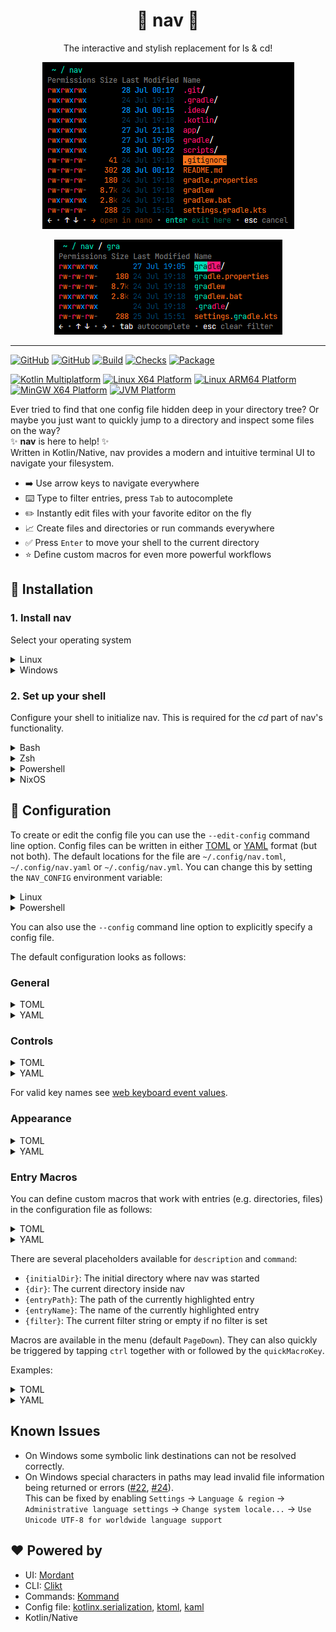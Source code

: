 <div align="center">

# 📂 nav 📂

The interactive and stylish replacement for ls & cd!

![nav demo](media/screenshot2.png)

![nav demo filter](media/screenshot3.png)

</div>

---

[![GitHub][latest-release-badge]][latest-release]
[![GitHub][license-badge]](LICENSE.md)
[![Build][build-badge]][github-actions]
[![Checks][checks-badge]][github-actions]
[![Package][package-badge]][github-actions]

[![Kotlin Multiplatform][kotlin-multiplatform-badge]][kotlin-multiplatform]
[![Linux X64 Platform][linux-x64-platform-badge]][kotlin-native]
[![Linux ARM64 Platform][linux-arm64-platform-badge]][kotlin-native]
[![MinGW X64 Platform][mingw-x64-platform-badge]][kotlin-native]
[![JVM Platform][jvm-platform-badge]][kotlin-jvm]

[latest-release-badge]: https://img.shields.io/github/v/release/Jojo4GH/nav?label=Latest
[latest-release]: https://github.com/Jojo4GH/nav/releases/latest
[license-badge]: https://img.shields.io/github/license/Jojo4GH/nav?label=License

[build-badge]: https://img.shields.io/github/actions/workflow/status/Jojo4GH/nav/workflow.yml?branch=master&label=Build
[checks-badge]: https://img.shields.io/github/check-runs/Jojo4GH/nav/master?label=Checks
[package-badge]: https://img.shields.io/github/actions/workflow/status/Jojo4GH/nav/package.yml?branch=master&label=Package
[github-actions]: https://github.com/Jojo4GH/nav/actions

[kotlin-multiplatform-badge]: https://img.shields.io/badge/Kotlin_Multiplatform-grey?logo=kotlin
[linux-x64-platform-badge]: https://img.shields.io/badge/Native-Linux_X64-e082f3
[linux-arm64-platform-badge]: https://img.shields.io/badge/Native-Linux_ARM64-e082f3
[mingw-x64-platform-badge]: https://img.shields.io/badge/Native-MinGW_X64-e082f3
[jvm-platform-badge]: https://img.shields.io/badge/Platform-JVM-4dbb5f

[kotlin-multiplatform]: https://kotlinlang.org/docs/multiplatform.html
[kotlin-native]: https://kotlinlang.org/docs/native-overview.html
[kotlin-jvm]: https://kotlinlang.org/docs/jvm-get-started.html

Ever tried to find that one config file hidden deep in your directory tree?
Or maybe you just want to quickly jump to a directory and inspect some files on the way?  
✨ **nav** is here to help! ✨  
Written in Kotlin/Native, nav provides a modern and intuitive terminal UI to navigate your filesystem.

- ➡️ Use arrow keys to navigate everywhere
- ⌨️ Type to filter entries, press `Tab` to autocomplete
- ✏️ Instantly edit files with your favorite editor on the fly
- 📈 Create files and directories or run commands everywhere
- ✅ Press `Enter` to move your shell to the current directory
- ⭐ Define custom macros for even more powerful workflows

## 🚀 Installation

### 1. Install **nav**

Select your operating system

<details>
<summary>Linux</summary>

Install with any of the following package managers:

| Distribution         | Repository                                                  | Instructions                               |
|----------------------|-------------------------------------------------------------|--------------------------------------------|
| Arch Linux           | [AUR]                                                       | `pacman -S nav-cli` <br/> `yay -S nav-cli` |
| NixOS                | [Nixpkgs]                                                   | `nix-shell -p nav`                         |
| Debian, Ubuntu, etc. | [nav_amd64.deb][Deb_amd64] <br/> [nav_arm64.deb][Deb_arm64] | `dpkg -i ...`                              |

[AUR]: https://aur.archlinux.org/packages/nav-cli
[Nixpkgs]: https://search.nixos.org/packages?show=nav
[Deb_amd64]: https://github.com/Jojo4GH/nav/releases/latest/download/nav_amd64.deb
[Deb_arm64]: https://github.com/Jojo4GH/nav/releases/latest/download/nav_arm64.deb

Or install (or update) nav with the [installer script](install/install.sh):
```sh
curl -sS https://raw.githubusercontent.com/Jojo4GH/nav/master/install/install.sh | sh
```

Or manually download the [latest release](https://github.com/Jojo4GH/nav/releases/latest).

</details>

<details>
<summary>Windows</summary>

On Windows, you can use [scoop](https://scoop.sh) to install nav:

```powershell
scoop bucket add JojoIV "https://github.com/Jojo4GH/scoop-JojoIV"
scoop install nav
```

Or without adding the bucket:

```powershell
scoop install "https://raw.githubusercontent.com/Jojo4GH/scoop-JojoIV/master/bucket/nav.json"
```

</details>

### 2. Set up your shell

Configure your shell to initialize nav. This is required for the *cd* part of nav's functionality.

<details>
<summary>Bash</summary>

Add the following to the end of `~/.bashrc`:

```sh
eval "$(nav --init bash)"
```

</details>

<details>
<summary>Zsh</summary>

Add the following to the end of `~/.zshrc`:

```sh
eval "$(nav --init zsh)"
```

</details>

<details>
<summary>Powershell</summary>

Add one of the following to the end of your PowerShell configuration (find it by running `$PROFILE`):

```powershell
Invoke-Expression (& nav --init powershell | Out-String)
```

```powershell
Invoke-Expression (& nav --init pwsh | Out-String)
```

</details>

<details>
<summary>NixOS</summary>

Bash:

```nix
programs.bash.shellInit = "eval \"$(nav --init bash)\"";
```

Zsh:

```nix
programs.zsh.shellInit = "eval \"$(nav --init zsh)\"";
```

Or with `home-manager`:

```nix
home-manager.users.user.programs = {
    bash = {
        enable = true;
        bashrcExtra = "eval \"$(nav --init bash)\"";
    };
    zsh = {
        inherit (config.programs.zsh) enable;
        initExtra = "eval \"$(nav --init zsh)\"";
    };
};
```

</details>

## 🔧 Configuration

To create or edit the config file you can use the `--edit-config` command line option.
Config files can be written in either [TOML](https://toml.io) or [YAML](https://yaml.org) format (but not both).
The default locations for the file are `~/.config/nav.toml`, `~/.config/nav.yaml` or `~/.config/nav.yml`.
You can change this by setting the `NAV_CONFIG` environment variable:

<details>
<summary>Linux</summary>

```sh
export NAV_CONFIG=~/some/other/path/nav.toml
```

</details>

<details>
<summary>Powershell</summary>

```powershell
$ENV:NAV_CONFIG = "$HOME\some\other\path\nav.toml"
```

</details>

You can also use the `--config` command line option to explicitly specify a config file.

The default configuration looks as follows:

### General

<details>
<summary>TOML</summary>

```toml
# If not specified, uses the first that exists of the following:
# $EDITOR, $VISUAL, nano, nvim, vim, vi, code, notepad
# You can also use the --editor command line option to override this
editor = "" # Default: null

suppressInitCheck = false
clearOnExit = true

limitToTerminalHeight = true
maxVisibleEntries = 20 # Set to 0 for unlimited entries
maxVisiblePathElements = 6
showHiddenEntries = true
hideHints = false

# Used to distinguish escape sequences on Linux terminals
inputTimeoutMillis = 4 # Set to 0 for no timeout

# Which columns to show for each entry and how to order them
shownColumns = [
    "Permissions",      # Permissions of the entry in unix style
    # "HardLinkCount",  # Number of hard links to the entry (not shown by default)
    # "UserName",       # Name of the user owning the entry (not shown by default)
    # "GroupName",      # Name of the group owning the entry (not shown by default)
    "EntrySize",        # Size of the file
    "LastModified",     # Time of last modification
]
```

</details>

<details>
<summary>YAML</summary>

```yaml
# If not specified, uses the first that exists of the following:
# $EDITOR, $VISUAL, nano, nvim, vim, vi, code, notepad
# You can also use the --editor command line option to override this
editor: null

suppressInitCheck: false
clearOnExit: true

limitToTerminalHeight: true
maxVisibleEntries: 40
maxVisiblePathElements: 6
showHiddenEntries: true
hideHints: false

# Used to distinguish escape sequences on Linux terminals
inputTimeoutMillis: 4 # Set to 0 for no timeout

# Which columns to show for each entry and how to order them
shownColumns:
- Permissions       # Permissions of the entry in unix style
# - HardLinkCount   # Number of hard links to the entry (not shown by default)
# - UserName        # Name of the user owning the entry (not shown by default)
# - GroupName       # Name of the group owning the entry (not shown by default)
- EntrySize         # Size of the file
- LastModified      # Time of last modification
```

</details>

### Controls

<details>
<summary>TOML</summary>

```toml
[keys]

submit = "Enter"
cancel = "Escape"

cursor.up = "ArrowUp"
cursor.down = "ArrowDown"
cursor.home = "Home"
cursor.end = "End"

nav.up = "ArrowLeft"
nav.into = "ArrowRight"
nav.open = "ArrowRight"

menu.up = "PageUp"
menu.down = "PageDown"

filter.autocomplete = "Tab"
filter.clear = "Escape"

[autocomplete]

# Controls the behavior of the auto complete feature
# - "CommonPrefixCycle": Auto completes the largest common prefix and cycles through all entries
# - "CommonPrefixStop": Auto completes the largest common prefix and stops
style = "CommonPrefixCycle"
# Controls auto navigation on completion
# - "None": Do not auto navigate
# - "OnSingleAfterCompletion": Auto completes the entry and on second action navigates
# - "OnSingle": Auto completes the entry and navigates immediately (not recommended)
autoNavigation = "OnSingleAfterCompletion"
```

</details>

<details>
<summary>YAML</summary>

```yaml
keys:
  submit: Enter
  cancel: Escape
  
  cursor:
    up: ArrowUp
    down: ArrowDown
    home: Home
    end: End
  
  nav:
    up: ArrowLeft
    into: ArrowRight
    open: ArrowRight
  
  menu:
    up: PageUp
    down: PageDown
  
  filter:
    autocomplete: Tab
    clear: Escape

autocomplete:
  # Controls the behavior of the auto complete feature
  # - CommonPrefixCycle: Auto completes the largest common prefix and cycles through all entries
  # - CommonPrefixStop: Auto completes the largest common prefix and stops
  style: CommonPrefixCycle
  # Controls auto navigation on completion
  # - None: Do not auto navigate
  # - OnSingleAfterCompletion: Auto completes the entry and on second action navigates
  # - OnSingle: Auto completes the entry and navigates immediately (not recommended)
  autoNavigation: OnSingleAfterCompletion
```

</details>

For valid key names see [web keyboard event values](https://developer.mozilla.org/en-US/docs/Web/API/UI_Events/Keyboard_event_key_values).

### Appearance

<details>
<summary>TOML</summary>

```toml
[colors]

# Possible values for themes are:
# - "Retro" (default theme)
# - "Monochrome" (default simpleTheme)
# - "SimpleColor"
# - "Random"
# - "Sunset"
# - "Xmas"
# - "Hub"
# - "Ice"
# - "Darcula"
# - "AtomOneDark"
theme = "Retro"
simpleTheme = "Monochrome"  # Used for terminals with less color capabilities (see: accessibility.simpleColors)

# The following colors can also be explicitly set (default: theme/simpleTheme colors):
path = "#FFFFFF"
filter = "#FFFFFF"
filterMarker = "#FFFFFF"
keyHints = "#FFFFFF"
keyHintLabels = "#FFFFFF"
genericElements = "#FFFFFF"

permissionRead = "#FFFFFF"
permissionWrite = "#FFFFFF"
permissionExecute = "#FFFFFF"
permissionHeader = "#FFFFFF"
hardlinkCount = "#FFFFFF"
hardlinkCountHeader = "#FFFFFF"
user = "#FFFFFF"
userHeader = "#FFFFFF"
group = "#FFFFFF"
groupHeader = "#FFFFFF"
entrySize = "#FFFFFF"
entrySizeHeader = "#FFFFFF"
modificationTime = "#FFFFFF"
modificationTimeHeader = "#FFFFFF"

directory = "#FFFFFF"
file = "#FFFFFF"
link = "#FFFFFF"
nameHeader = "#FFFFFF"
nameDecoration = "#FFFFFF"

[modificationTime]    # Configure how the modification time is rendered

minimumBrightness = 0.4
halfBrightnessAtHours = 12.0

[accessibility]

simpleColors = false  # Whether to use the simple color theme (default: auto)
decorations = false   # Whether to show decorations (default: auto)
```

</details>

<details>
<summary>YAML</summary>

```yaml
colors:
  # Possible values for themes are:
  # - Retro (default theme)
  # - Monochrome (default simpleTheme)
  # - SimpleColor
  # - Random
  # - Sunset
  # - Xmas
  # - Hub
  # - Ice
  # - Darcula
  # - AtomOneDark
  theme: Retro
  simpleTheme: Monochrome   # Used for terminals with less color capabilities (see: accessibility.simpleColors)

  # The following colors can also be explicitly set (default: theme/simpleTheme colors):
  path: null
  filter: null
  filterMarker: null
  keyHints: null
  keyHintLabels: null
  genericElements: null
  
  permissionRead: null
  permissionWrite: null
  permissionExecute: null
  permissionHeader: null
  hardlinkCount: null
  hardlinkCountHeader: null
  user: null
  userHeader: null
  group: null
  groupHeader: null
  entrySize: null
  entrySizeHeader: null
  modificationTime: null
  modificationTimeHeader: null
  
  directory: null
  file: null
  link: null
  nameHeader: null
  nameDecorations: null

modificationTime:     # Configure how the modification time is rendered
  minimumBrightness: 0.4
  halfBrightnessAtHours: 12.0

accessibility:
  decorations: null   # Whether to use the simple color theme (default: auto)
  simpleColors: null  # Whether to show decorations (default: auto)
```

</details>

### Entry Macros

You can define custom macros that work with entries (e.g. directories, files) in the configuration file as follows:

<details>
<summary>TOML</summary>

```toml
[[entryMacros]]
# The description displayed (required) (see placeholders)
description = "..."
# The conditions for the macro to be available (defaults to false)
onFile = false
onDirectory = false
onSymbolicLink = false
# The command to run (required) (see placeholders)
command = "..."
# What to do after the command was executed. Possible values are:
# - "DoNothing": Do nothing
# - "ExitAtCurrentDirectory": Exit at the current directory
# - "ExitAtInitialDirectory": Exit at the initial directory
afterCommand = "..."            # Defaults to "DoNothing"
afterSuccessfulCommand = "..."  # Defaults to value of afterCommand
afterFailedCommand = "..."      # Defaults to value of afterCommand
# The key to trigger the macro or null for no quick macro (defaults to null)
quickMacroKey = "..."
```

</details>

<details>
<summary>YAML</summary>

```yaml
entryMacros:
- # The description displayed (required) (see placeholders)
  description: ...
  # The conditions for the macro to be available (defaults to false)
  onFile: false
  onDirectory: false
  onSymbolicLink: false
  # The command to run (required) (see placeholders)
  command: ...
  # What to do after the command was executed. Possible values are:
  # - DoNothing: Do nothing
  # - ExitAtCurrentDirectory: Exit at the current directory
  # - ExitAtInitialDirectory: Exit at the initial directory
  afterCommand: ...            # Defaults to DoNothing
  afterSuccessfulCommand: ...  # Defaults to value of afterCommand
  afterFailedCommand: ...      # Defaults to value of afterCommand
  # The key to trigger the macro or null for no quick macro (defaults to null)
  quickMacroKey: ...
```

</details>

There are several placeholders available for `description` and `command`:
- `{initialDir}`: The initial directory where nav was started
- `{dir}`: The current directory inside nav
- `{entryPath}`: The path of the currently highlighted entry
- `{entryName}`: The name of the currently highlighted entry
- `{filter}`: The current filter string or empty if no filter is set

Macros are available in the menu (default `PageDown`).
They can also quickly be triggered by tapping `ctrl` together with or followed by the `quickMacroKey`.

Examples:

<details>
<summary>TOML</summary>

```toml
# An alternative editor macro
[[entryMacros]]
description = "open {entryName} in code"
command = "code '{entryPath}'"
afterSuccessfulCommand = "ExitAtCurrentDirectory"
onFile = true
onDirectory = true
quickMacroKey = "ArrowRight"

# Same as above, but waits for the editor to close before returning again to nav
[[entryMacros]]
description = "open {entryName} in code and wait"
command = "code --wait '{entryPath}'"
onFile = true
onDirectory = true
quickMacroKey = "shift+ArrowRight"

# A macro for deleting directories recursively
[[entryMacros]]
description = "delete {entryName} recursively"
command = "rm -rf '{entryPath}'"
onDirectory = true
quickMacroKey = "Delete"

# A macro for printing the full path of the entry
[[entryMacros]]
description = "print full path"
command = "echo '{entryPath}'"
onFile = true
onDirectory = true
onSymbolicLink = true
```

</details>

<details>
<summary>YAML</summary>

```yaml
entryMacros:

- # An alternative editor macro
  description: open {entryName} in code
  command: code '{entryPath}'
  afterSuccessfulCommand: ExitAtCurrentDirectory
  onFile: true
  onDirectory: true
  quickMacroKey: ArrowRight
  
- # Same as above, but waits for the editor to close before returning again to nav
  description: open {entryName} in code and wait
  command: code --wait '{entryPath}'
  onFile: true
  onDirectory: true
  quickMacroKey: shift+ArrowRight
  
- # A macro for deleting directories recursively
  description: delete {entryName} recursively
  command: rm -rf '{entryPath}'
  onDirectory: true
  quickMacroKey: Delete
  
- # A macro for printing the full path of the entry
  description: print full path
  command: echo '{entryPath}'
  onFile: true
  onDirectory: true
  onSymbolicLink: true
```

</details>

## Known Issues

- On Windows some symbolic link destinations can not be resolved correctly.
- On Windows special characters in paths may lead invalid file information being returned or errors ([#22](https://github.com/Jojo4GH/nav/issues/22), [#24](https://github.com/Jojo4GH/nav/pull/24)).  
  This can be fixed by enabling `Settings` -> `Language & region` -> `Administrative language settings` -> `Change system locale...` -> `Use Unicode UTF-8 for worldwide language support`

## ❤️ Powered by

- UI: [Mordant](https://github.com/ajalt/mordant)
- CLI: [Clikt](https://github.com/ajalt/clikt)
- Commands: [Kommand](https://github.com/kgit2/kommand)
- Config file: [kotlinx.serialization](https://github.com/Kotlin/kotlinx.serialization), [ktoml](https://github.com/orchestr7/ktoml), [kaml](https://github.com/charleskorn/kaml)
- Kotlin/Native
